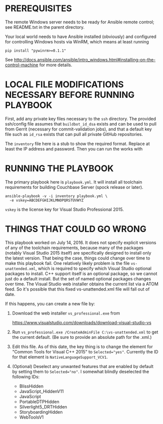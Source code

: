 # PREREQUISITES

The remote Windows server needs to be ready for Ansible remote
control; see README.txt in the parent directory.

Your local world needs to have Ansible installed (obviously) and configured
for controlling Windows hosts via WinRM, which means at least running

    pip install "pywinrm>=0.1.1"

See http://docs.ansible.com/ansible/intro_windows.html#installing-on-the-control-machine
for more details.

# LOCAL FILE MODIFICATIONS NECESSARY BEFORE RUNNING PLAYBOOK

First, add any private key files necessary to the `ssh` directory. The
provided ssh/config file assumes that `buildbot_id_dsa` exists and can
be used to pull from Gerrit (necessary for commit-validation jobs), and
that a default key file such as `id_rsa` exists that can pull all private
GitHub repositories.

The `inventory` file here is a stub to show the required format. Replace at
least the IP address and password. Then you can run the works with

# RUNNING THE PLAYBOOK

The primary playbook here is `playbook.yml`. It will install all toolchain
requirements for building Couchbase Server (spock release or later).

    ansible-playbook -v -i inventory playbook.yml \
      -e vskey=ABCDEFGHIJKLMNOPQRSTUVWYZ

`vskey` is the license key for Visual Studio Professional 2015.

# THINGS THAT COULD GO WRONG

This playbook worked on July 14, 2016. It does not specify explicit versions
of any of the toolchain requirements, because many of the packages (notably
Visual Studio 2015 itself) are specifically designed to install only the
latest version. That being the case, things could change over time to make
this playbook fail. One relatively likely problem is the file
`vs-unattended.xml`, which is required to specify which Visual Studio
optional packages to install. C++ support itself is an optional package, so
we cannot just do a default install. But the set of named optional packages
changes over time. The Visual Studio web installer obtains the current list
via a ATOM feed. So it's possible that this fixed vs-unattended.xml file
will fall out of date.

If this happens, you can create a new file by:

1. Download the web installer `vs_professional.exe` from

     https://www.visualstudio.com/downloads/download-visual-studio-vs

2. Run `vs_professional.exe /CreateAdminFile C:\vs-unattended.xml` to get
   the current default. (Be sure to provide an absolute path for the .xml.)

3. Edit this file. As of this date, the key thing is to change the element
   for "Common Tools for Visual C++ 2015" to `Selected="yes"`. Currently the
   ID for that element is `NativeLanguageSupport_VCV1`.

4. (Optional) Deselect any unwanted features that are enabled by default by
   setting them to `Selected="no"`. I somewhat blindly deselected the
   following IDs:

   * BlissHidden
   * JavaScript_HiddenV11
   * JavaScript
   * PortableDTPHidden
   * Silverlight5_DRTHidden
   * StoryboardingHidden
   * WebToolsV1


